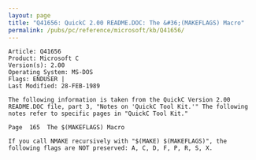 ```yaml
---
layout: page
title: "Q41656: QuickC 2.00 README.DOC: The &#36;(MAKEFLAGS) Macro"
permalink: /pubs/pc/reference/microsoft/kb/Q41656/
---
```


	Article: Q41656
	Product: Microsoft C
	Version(s): 2.00
	Operating System: MS-DOS
	Flags: ENDUSER |
	Last Modified: 28-FEB-1989
	
	The following information is taken from the QuickC Version 2.00
	README.DOC file, part 3, "Notes on 'QuickC Tool Kit.'" The following
	notes refer to specific pages in "QuickC Tool Kit."
	
	Page  165  The $(MAKEFLAGS) Macro
	
	If you call NMAKE recursively with "$(MAKE) $(MAKEFLAGS)", the
	following flags are NOT preserved: A, C, D, F, P, R, S, X.
